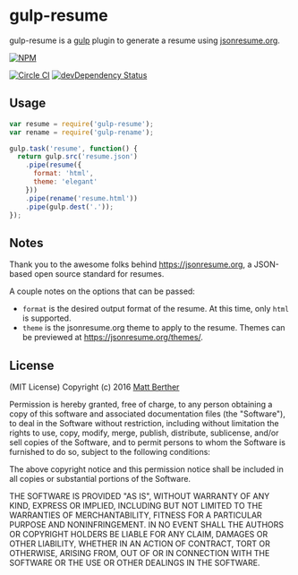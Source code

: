 # gulp-resume

gulp-resume is a [gulp](https://github.com/gulpjs/gulp) plugin to generate a resume using [jsonresume.org](http://jsonresume.org).

[![NPM](https://nodei.co/npm/gulp-resume.png?downloads=true&downloadRank=true&stars=true)](https://nodei.co/npm/gulp-resume/)

[![Circle CI](https://circleci.com/gh/mattberther/gulp-resume.svg?style=shield)](https://circleci.com/gh/mattberther/gulp-resume)
[![devDependency Status](https://david-dm.org/mattberther/gulp-resume.svg)](https://david-dm.org/mattberther/gulp-resume#info=devDependencies)


## Usage

```js
var resume = require('gulp-resume');
var rename = require('gulp-rename');

gulp.task('resume', function() {
  return gulp.src('resume.json')
    .pipe(resume({
      format: 'html',
      theme: 'elegant'
    }))
    .pipe(rename('resume.html'))
    .pipe(gulp.dest('.'));
});

```

## Notes
Thank you to the awesome folks behind https://jsonresume.org, a JSON-based open source standard for resumes.

A couple notes on the options that can be passed:

* `format` is the desired output format of the resume. At this time, only `html` is supported.
* `theme` is the jsonresume.org theme to apply to the resume. Themes can be previewed at https://jsonresume.org/themes/.

## License

(MIT License)
Copyright (c) 2016 [Matt Berther](https://matt.berther.io)

Permission is hereby granted, free of charge, to any person obtaining a copy of this software and associated documentation files (the "Software"), to deal in the Software without restriction, including without limitation the rights to use, copy, modify, merge, publish, distribute, sublicense, and/or sell copies of the Software, and to permit persons to whom the Software is furnished to do so, subject to the following conditions:

The above copyright notice and this permission notice shall be included in all copies or substantial portions of the Software.

THE SOFTWARE IS PROVIDED "AS IS", WITHOUT WARRANTY OF ANY KIND, EXPRESS OR IMPLIED, INCLUDING BUT NOT LIMITED TO THE WARRANTIES OF MERCHANTABILITY, FITNESS FOR A PARTICULAR PURPOSE AND NONINFRINGEMENT. IN NO EVENT SHALL THE AUTHORS OR COPYRIGHT HOLDERS BE LIABLE FOR ANY CLAIM, DAMAGES OR OTHER LIABILITY, WHETHER IN AN ACTION OF CONTRACT, TORT OR OTHERWISE, ARISING FROM, OUT OF OR IN CONNECTION WITH THE SOFTWARE OR THE USE OR OTHER DEALINGS IN THE SOFTWARE.
